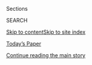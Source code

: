 <div id="app">

<div>

<div class="NYTAppHideMasthead css-1r6wvpq e1suatyy0">

<div class="section css-ui9rw0 e1suatyy2">

<div class="css-eph4ug er09x8g0">

<div class="css-6n7j50">

</div>

<span class="css-1dv1kvn">Sections</span>

<div class="css-10488qs">

<span class="css-1dv1kvn">SEARCH</span>

</div>

[Skip to content](#site-content)[Skip to site
index](#site-index)

</div>

<div class="css-10698na e1huz5gh0">

</div>

</div>

<div id="masthead-bar-one" class="section hasLinks css-15hmgas e1csuq9d3">

<div class="css-uqyvli e1csuq9d0">

</div>

<div class="css-1uqjmks e1csuq9d1">

</div>

<div class="css-9e9ivx">

[](https://myaccount.nytimes3xbfgragh.onion/auth/login?response_type=cookie&client_id=vi)

</div>

<div class="css-1bvtpon e1csuq9d2">

[Today’s Paper](https://www.nytimes3xbfgragh.onion/section/todayspaper)

</div>

</div>

</div>

</div>

<div data-aria-hidden="false">

<div id="site-content" data-role="main">

<div id="top-wrapper" class="css-15p45cc eaca97t0" type="top">

<div id="top-slug" class="css-19x0jxb eaca97t1" hidden="">

Advertisement

</div>

[Continue reading the main
story](#after-top)

<div class="ad top-wrapper" style="text-align:center;height:100%;display:block;min-height:90px">

<div id="top" class="place-ad" data-position="top" data-size-key="top">

</div>

</div>

<div id="after-top">

</div>

</div>

<div id="byline" class="section css-15h4p1b e9abtgs0">

<div class="css-1j21atc e1svk9qx1">

<div class="css-nfcc9b e1svk9qx3">

<div class="css-vl9dhg e1svk9qx5">

<div class="css-1nrhkj6 e1svk9qx6">

# Matt Richtel

</div>

## <span></span>

Matt Richtel is a best-selling author and Pulitzer Prize-winning
reporter for the New York Times based in San Francisco. He joined the
staff in 2000, and his work has focused on science, technology, business
and narrative-driven story telling around these issues, including cancer
immunotherapy, electronic cigarettes, and the impact of heavy technology
use on behavior and the brain. Earlier in his career, he wrote about the
dot com boom and bust, the culture of Silicon Valley, venture capital,
and startups.

<span class="css-dd5dyy">More**</span>

</div>

</div>

</div>

<div>

<div id="mid1-wrapper" class="css-1mn4oms eaca97t0" type="rank">

<div id="mid1-slug" class="css-1tag3rd eaca97t1">

Advertisement

</div>

[Continue reading the main
story](#after-mid1)

<div id="mid1" class="ad mid1-wrapper" style="text-align:center;height:100%;display:block">

</div>

<div id="after-mid1">

</div>

</div>

</div>

<div class="css-185go5a e1o5byef0">

<div class="css-15cbhtu">

  - [Latest](#stream-panel)
  - <span class="css-6n7j50">Search</span>
    <div class="control">
    <div class="label-container css-1dv1kvn">
    Search
    </div>
    <div class="css-wm4t3d">
    **<span id="clear-search-input" class="css-1dv1kvn">Clear this text
    input</span>
    </div>
    </div>
    <span class="css-1iovbfw"></span>

<div id="stream-panel" class="section css-8msx5b e1jz0cab1">

<div class="css-13mho3u">

1.  
    
    <div class="css-1cp3ece">
    
    <div class="css-1l4spti">
    
    [](/es/2020/06/29/espanol/ciencia-y-tecnologia/coronavirus-ascensor-contagio.html)
    
    <div class="css-79elbk">
    
    ![](https://static01.graylady3jvrrxbe.onion/images/2020/06/23/science/29Elevador-ES-1/00VIRUS-ELEVATORS1-thumbWide.jpg?quality=75&auto=webp&disable=upscale)
    
    </div>
    
    ## ¿Sube? No tan rápido: nuevas reglas estrictas para la cultura del ascensor
    
    Los espacios pequeños, llenos y cerrados plantean retos de seguridad
    durante la pandemia. Mientras algunos trabajadores comienzan a
    regresar a sus oficinas, las empresas buscan la mejor manera de
    llevar a miles de personas a sus escritorios.
    
    <div class="css-1nqbnmb ea5icrr0">
    
    By <span class="css-1n7hynb">Matt Richtel</span>
    
    </div>
    
    <div class="css-185051n">
    
    [Read in
    English](https://www.nytimes3xbfgragh.onion/2020/06/26/health/coronavirus-elevator-reopen.html "Read in English")
    
    </div>
    
    </div>
    
    <div class="css-1lc2l26 e1xfvim33">
    
    </div>
    
    </div>

2.  
    
    <div class="css-1cp3ece">
    
    <div class="css-1l4spti">
    
    [](/2020/06/26/health/coronavirus-elevator-reopen.html)
    
    <div class="css-79elbk">
    
    ![](https://static01.graylady3jvrrxbe.onion/images/2020/06/28/world/28virus-elevator-print-1/merlin_173809224_955f6e01-5212-45e2-b7d9-8ab4ee3e74a8-thumbWide.jpg?quality=75&auto=webp&disable=upscale)
    
    </div>
    
    ## Going Up? Not So Fast: Strict New Rules to Govern Elevator Culture
    
    Small, crowded, enclosed spaces are petri dishes for the
    coronavirus. But in urban office buildings, elevators are a
    necessity, so companies are wrestling with how to make them safer.
    
    <div class="css-1nqbnmb ea5icrr0">
    
    By <span class="css-1n7hynb">Matt Richtel</span>
    
    </div>
    
    <div class="css-185051n">
    
    [Leer en
    español](https://www.nytimes3xbfgragh.onion/es/2020/06/29/espanol/ciencia-y-tecnologia/coronavirus-ascensor-contagio.html "Read in Spanish")
    
    </div>
    
    </div>
    
    <div class="css-1lc2l26 e1xfvim33">
    
    </div>
    
    </div>

3.  
    
    <div class="css-1cp3ece">
    
    <div class="css-1l4spti">
    
    [](/2020/06/04/health/coronavirus-hunger-unemployment.html)
    
    <div class="css-79elbk">
    
    ![](https://static01.graylady3jvrrxbe.onion/images/2020/06/02/science/00VIRUS-FOOD5/00VIRUS-FOOD5-thumbWide.jpg?quality=75&auto=webp&disable=upscale)
    
    </div>
    
    ## 2,000 Free Meals a Night, Seasoned by Silicon Valley Chefs
    
    With unemployment soaring in this region of haves and have-nots, a
    local Boys and Girls Club has transformed into a pop-up takeout
    operation to feed the most disadvantaged.
    
    <div class="css-1nqbnmb ea5icrr0">
    
    By <span class="css-1n7hynb">Matt
    Richtel</span>
    
    </div>
    
    </div>
    
    <div class="css-1lc2l26 e1xfvim33">
    
    </div>
    
    </div>

4.  
    
    <div class="css-1cp3ece">
    
    <div class="css-1l4spti">
    
    [](/2020/06/03/health/coronavirus-contact-tracing-apps.html)
    
    <div class="css-79elbk">
    
    ![](https://static01.graylady3jvrrxbe.onion/images/2020/05/28/science/00VIRUS-TECHTRACE1/00VIRUS-TECHTRACE1-thumbWide-v2.jpg?quality=75&auto=webp&disable=upscale)
    
    </div>
    
    ## Contact Tracing With Your Phone: It’s Easier but There Are Tradeoffs
    
    Lots of new app ideas are emerging to track Covid-19, but each has
    issues around privacy, location accuracy and how much appeal it will
    have to the public and to health officials.
    
    <div class="css-1nqbnmb ea5icrr0">
    
    By <span class="css-1n7hynb">Matt
    Richtel</span>
    
    </div>
    
    </div>
    
    <div class="css-1lc2l26 e1xfvim33">
    
    </div>
    
    </div>

5.  
    
    <div class="css-1cp3ece">
    
    <div class="css-1l4spti">
    
    [](/2020/05/28/health/cdc-coronavirus-offices.html)
    
    <div class="css-79elbk">
    
    ![](https://static01.graylady3jvrrxbe.onion/images/2020/05/29/science/28VIRUS-OFFICE1-print/28VIRUS-OFFICE1-thumbWide.jpg?quality=75&auto=webp&disable=upscale)
    
    </div>
    
    ## C.D.C. Recommends Sweeping Changes to American Offices
    
    Temperature checks, desk shields and no public transit: The
    guidelines would remake office life. Some may decide it’s easier to
    keep employees at home.
    
    <div class="css-1nqbnmb ea5icrr0">
    
    By <span class="css-1n7hynb">Matt
    Richtel</span>
    
    </div>
    
    </div>
    
    <div class="css-1lc2l26 e1xfvim33">
    
    </div>
    
    </div>

6.  
    
    <div class="css-1cp3ece">
    
    <div class="css-1l4spti">
    
    [](/2020/05/04/health/coronavirus-office-makeover.html)
    
    <div class="css-79elbk">
    
    ![](https://static01.graylady3jvrrxbe.onion/images/2020/05/01/science/00VIRUS-WORKPLACES-promo/00VIRUS-WORKPLACES-promo-thumbWide.jpg?quality=75&auto=webp&disable=upscale)
    
    </div>
    
    ## The Pandemic May Mean the End of the Open-Floor Office
    
    As businesses contemplate the return of workers to their desks, many
    are considering large and small changes to the modern workplace
    culture and trappings.
    
    <div class="css-1nqbnmb ea5icrr0">
    
    By <span class="css-1n7hynb">Matt
    Richtel</span>
    
    </div>
    
    </div>
    
    <div class="css-1lc2l26 e1xfvim33">
    
    </div>
    
    </div>

7.  
    
    <div class="css-1cp3ece">
    
    <div class="css-1l4spti">
    
    [](/2020/04/17/us/coronavirus-nursing-homes.html)
    
    <div class="css-79elbk">
    
    ![](https://static01.graylady3jvrrxbe.onion/images/2020/04/16/us/00virus-nursing-magnolia2-copy/00virus-nursing-magnolia2-copy-thumbWide.jpg?quality=75&auto=webp&disable=upscale)
    
    </div>
    
    ## ‘They’re Death Pits’: Virus Claims at Least 7,000 Lives in U.S. Nursing Homes
    
    More than six weeks after the first coronavirus deaths in a nursing
    home, outbreaks unfold across the country. About a fifth of U.S.
    virus deaths are linked to nursing facilities.
    
    <div class="css-1nqbnmb ea5icrr0">
    
    By <span class="css-1n7hynb">Farah Stockman, Matt Richtel, Danielle
    Ivory <span>and</span> Mitch
    Smith</span>
    
    </div>
    
    </div>
    
    <div class="css-1lc2l26 e1xfvim33">
    
    </div>
    
    </div>

8.  
    
    <div class="css-1cp3ece">
    
    <div class="css-1l4spti">
    
    [](/2020/03/31/health/hospitals-coronavirus-face-masks.html)
    
    <div class="css-79elbk">
    
    ![](https://static01.graylady3jvrrxbe.onion/images/2020/04/07/science/31VIRUS-DOCTORDISSENT1/31VIRUS-DOCTORDISSENT1-thumbWide-v2.jpg?quality=75&auto=webp&disable=upscale)
    
    </div>
    
    ## Frightened Doctors Face Off With Hospitals Over Rules on Protective Gear
    
    Many hospitals bar doctors and other staff members from wearing
    protective masks in public areas. Some have been disciplined for
    pushing back.
    
    <div class="css-1nqbnmb ea5icrr0">
    
    By <span class="css-1n7hynb">Matt
    Richtel</span>
    
    </div>
    
    </div>
    
    <div class="css-1lc2l26 e1xfvim33">
    
    </div>
    
    </div>

9.  
    
    <div class="css-1cp3ece">
    
    <div class="css-1l4spti">
    
    [](/2020/03/25/health/ventilators-coronavirus.html)
    
    <div class="css-79elbk">
    
    ![](https://static01.graylady3jvrrxbe.onion/images/2020/03/24/science/25VIRUS-VENTILATORS1/24VIRUS-VENTILATORS-CARS1-thumbWide.jpg?quality=75&auto=webp&disable=upscale)
    
    </div>
    
    ## Amid Desperate Need for Ventilators, Calls Grow for Federal Intervention
    
    President Trump wants the private sector to fill the urgent need for
    the lifesaving devices. Experts say that strategy may doom the
    thousands who will need them in the coming weeks.
    
    <div class="css-1nqbnmb ea5icrr0">
    
    By <span class="css-1n7hynb">Andrew Jacobs, Neal E. Boudette, Matt
    Richtel <span>and</span> Nicholas
    Kulish</span>
    
    </div>
    
    </div>
    
    <div class="css-1lc2l26 e1xfvim33">
    
    </div>
    
    </div>

10. 
    
    <div class="css-1cp3ece">
    
    <div class="css-1l4spti">
    
    [](/2020/03/19/health/coronavirus-masks-shortage.html)
    
    <div class="css-79elbk">
    
    ![](https://static01.graylady3jvrrxbe.onion/images/2020/03/19/science/19VIRUS-SUPPLIES1/19VIRUS-SUPPLIES1-thumbWide-v2.jpg?quality=75&auto=webp&disable=upscale)
    
    </div>
    
    ## ‘At War With No Ammo’: Doctors Say Shortage of Protective Gear Is Dire
    
    The lack of proper masks, gowns and eye gear is imperiling the
    ability of medical workers to fight the coronavirus — and putting
    their own lives at risk.
    
    <div class="css-1nqbnmb ea5icrr0">
    
    By <span class="css-1n7hynb">Andrew Jacobs, Matt Richtel
    <span>and</span> Mike Baker</span>
    
    </div>
    
    </div>
    
    <div class="css-1lc2l26 e1xfvim33">
    
    </div>
    
    </div>

<div class="css-13mho3u">

<div class="css-1t62hi8">

<div class="css-1stvaey">

Show
More

<div>

<div style="border:0;clip:rect(0 0 0 0);height:1px;margin:-1px;overflow:hidden;white-space:nowrap;padding:0;width:1px;position:absolute" data-role="log" data-aria-live="assertive">

</div>

<div style="border:0;clip:rect(0 0 0 0);height:1px;margin:-1px;overflow:hidden;white-space:nowrap;padding:0;width:1px;position:absolute" data-role="log" data-aria-live="assertive">

</div>

<div style="border:0;clip:rect(0 0 0 0);height:1px;margin:-1px;overflow:hidden;white-space:nowrap;padding:0;width:1px;position:absolute" data-role="log" data-aria-live="polite">

</div>

<div style="border:0;clip:rect(0 0 0 0);height:1px;margin:-1px;overflow:hidden;white-space:nowrap;padding:0;width:1px;position:absolute" data-role="log" data-aria-live="polite">

</div>

</div>

</div>

</div>

</div>

</div>

<div class="css-g6hk37 supplemental">

<div id="mid2-wrapper" class="css-10wkyv7 eaca97t0" type="lede">

<div id="mid2-slug" class="css-1tag3rd eaca97t1">

Advertisement

</div>

[Continue reading the main
story](#after-mid2)

<div id="mid2" class="ad mid2-wrapper" style="text-align:center;height:100%;display:block;min-height:250px">

</div>

<div id="after-mid2">

</div>

</div>

## Follow Elsewhere

<div class="module-body">

  - [**<span data-aria-hidden="true">mrichtel</span><span class="css-1dv1kvn">twitter
    page for mrichtel</span>](https://twitter.com/mrichtel)

</div>

## Feedback? Questions?

<div class="css-hftqp3">

Include your name, the article headline, and your message.

</div>

Email Author

</div>

</div>

</div>

</div>

</div>

</div>

## Site Index

<div>

</div>

## Site Information Navigation

  - [© <span>2020</span> <span>The New York Times
    Company</span>](https://help.nytimes3xbfgragh.onion/hc/en-us/articles/115014792127-Copyright-notice)

<!-- end list -->

  - [NYTCo](https://www.nytco.com/)
  - [Contact
    Us](https://help.nytimes3xbfgragh.onion/hc/en-us/articles/115015385887-Contact-Us)
  - [Work with us](https://www.nytco.com/careers/)
  - [Advertise](https://nytmediakit.com/)
  - [T Brand Studio](http://www.tbrandstudio.com/)
  - [Your Ad
    Choices](https://www.nytimes3xbfgragh.onion/privacy/cookie-policy#how-do-i-manage-trackers)
  - [Privacy](https://www.nytimes3xbfgragh.onion/privacy)
  - [Terms of
    Service](https://help.nytimes3xbfgragh.onion/hc/en-us/articles/115014893428-Terms-of-service)
  - [Terms of
    Sale](https://help.nytimes3xbfgragh.onion/hc/en-us/articles/115014893968-Terms-of-sale)
  - [Site
    Map](https://spiderbites.nytimes3xbfgragh.onion)
  - [Help](https://help.nytimes3xbfgragh.onion/hc/en-us)
  - [Subscriptions](https://www.nytimes3xbfgragh.onion/subscription?campaignId=37WXW)

</div>

</div>
